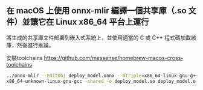 

## 在 macOS 上使用 onnx-mlir 編譯一個共享庫（.so 文件）並讓它在 Linux x86_64 平台上運行
將生成的共享庫文件部署到嵌入式系統上，並使用適當的 C 或 C++ 程式碼加載該庫，然後進行推論。

安裝toolchains
https://github.com/messense/homebrew-macos-cross-toolchains

```sh
../onnx-mlir --EmitObj deploy_model.onnx --mtriple=x86_64-linux-gnu-g++
x86_64-unknown-linux-gnu-gcc -shared -o deploy_model.so deploy_model.o
```